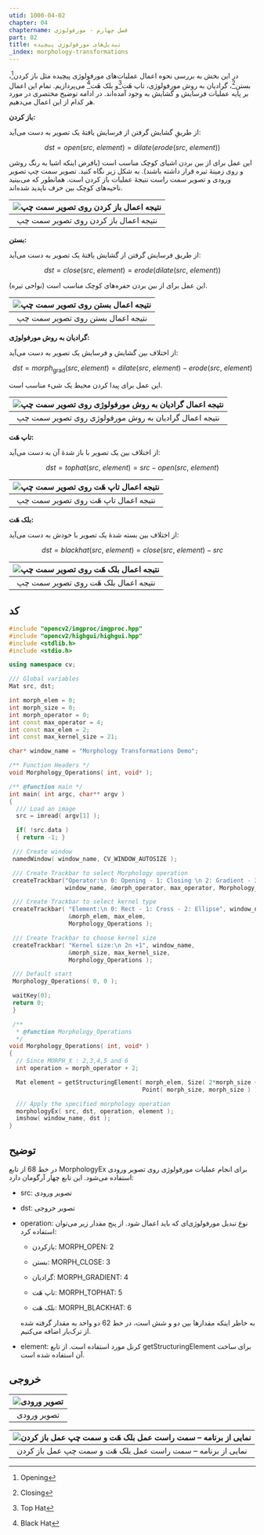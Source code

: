 ```yaml
---
utid: 1000-04-02
chapter: 04
chaptername: فصل چهارم - مورفولوژی
part: 02
title: تبدیل‌های مورفولوژی پیچیده
_index: morphology-transformations
---
```


در این بخش به بررسی نحوه اعمال عملیات‌های مورفولوژی پیچیده مثل باز کردن[^a]، بستن[^b]، گرادیان به روش مورفولوژی، تاپ هَت[^c]و بلک هَت[^d] می‌پردازیم. تمام این اعمال بر پایه عملیات فرسایش و گشایش به وجود آمده‌اند. در ادامه توضیح مختصری در مورد هر کدام از این اعمال می‌دهیم.

**باز کردن:**

از طریقِ گشایش گرفتن از فرسایش یافتهٔ یک تصویر به دست می‌آید:

$$dst = open\left( src,\ element \right) = dilate\left(erode\left( src,\ element \right) \right)$$

این عمل برای از بین بردن اشیای کوچک مناسب است (بافرض اینکه اشیا به رنگ روشن و روی زمینهٔ تیره قرار داشته باشند). به شکل زیر نگاه کنید. تصویر سمت چپ تصویر ورودی و تصویر سمت راست نتیجهٔ عملیات باز کردن است. همانطور که می‌بینید ناحیه‌های کوچک بین حرف ناپدید شده‌اند.

| ![نتیجه اعمال باز کردن روی تصویر سمت چپ](/opencv-book/media/image117.png) |
| :----------------------------------------------------------: |
|            نتیجه اعمال باز کردن روی تصویر سمت چپ             |

**بستن:**

از طریق فرسایش گرفتن از گشایش یافتهٔ یک تصویر به دست می‌آید:

$$dst = close\left( src,\ element \right) = erode\left( dilate\left( src,\ element \right) \right)$$

این عمل برای از بین بردن حفره‌های کوچک مناسب است (نواحی تیره).

| ![نتیجه اعمال بستن روی تصویر سمت چپ](/opencv-book/media/image118.png) |
| :----------------------------------------------------------: |
|              نتیجه اعمال بستن روی تصویر سمت چپ               |

**گرادیان به روش مورفولوژی:**

از اختلاف بین گشایش و فرسایش یک تصویر به دست می‌آید:

$$dst = morph_{\text{grad}}\left( src,element \right) = dilate\left( src,\ element \right) - erode(src,\ element)$$

این عمل برای پیدا کردن محیط یک شیء مناسب است.

| ![نتیجه اعمال گرادیان به روش مورفولوژی روی تصویر سمت چپ](/opencv-book/media/image119.png) |
| :----------------------------------------------------------: |
|    نتیجه اعمال گرادیان به روش مورفولوژی روی تصویر سمت چپ     |

**تاپ هَت:**

از اختلاف بین یک تصویر با باز شدهٔ آن به دست می‌آید:

$$dst = tophat\left( src,\ element \right) = src - open(src,\ element)$$

| ![نتیجه اعمال تاپ هَت روی تصویر سمت چپ](/opencv-book/media/image120.png) |
| :----------------------------------------------------------: |
|             نتیجه اعمال تاپ هَت روی تصویر سمت چپ              |

**بلک هَت:**

از اختلاف بین بسته شدهٔ یک تصویر با خودش به دست می‌آید:

$$dst = blackhat\left( src,\ element \right) = close\left( src,\ element \right) - src$$

| ![نتیجه اعمال بلک هَت روی تصویر سمت چپ](/opencv-book/media/image121.png) |
| :----------------------------------------------------------: |
|             نتیجه اعمال بلک هَت روی تصویر سمت چپ              |



[^a]: Opening

[^b]: Closing

[^c]: Top Hat

[^d]: Black Hat



## کد

```c++
#include "opencv2/imgproc/imgproc.hpp"
#include "opencv2/highgui/highgui.hpp"
#include <stdlib.h>
#include <stdio.h>

using namespace cv;

/// Global variables
Mat src, dst;

int morph_elem = 0;
int morph_size = 0;
int morph_operator = 0;
int const max_operator = 4;
int const max_elem = 2;
int const max_kernel_size = 21;

char* window_name = "Morphology Transformations Demo";

/** Function Headers */
void Morphology_Operations( int, void* );

/** @function main */
int main( int argc, char** argv )
{
  /// Load an image
  src = imread( argv[1] );

  if( !src.data )
  { return -1; }

 /// Create window
 namedWindow( window_name, CV_WINDOW_AUTOSIZE );

 /// Create Trackbar to select Morphology operation
 createTrackbar("Operator:\n 0: Opening - 1: Closing \n 2: Gradient - 3: Top Hat \n 4: Black Hat",
                window_name, &morph_operator, max_operator, Morphology_Operations );

 /// Create Trackbar to select kernel type
 createTrackbar( "Element:\n 0: Rect - 1: Cross - 2: Ellipse", window_name,
                 &morph_elem, max_elem,
                 Morphology_Operations );

 /// Create Trackbar to choose kernel size
 createTrackbar( "Kernel size:\n 2n +1", window_name,
                 &morph_size, max_kernel_size,
                 Morphology_Operations );

 /// Default start
 Morphology_Operations( 0, 0 );

 waitKey(0);
 return 0;
 }

 /**
  * @function Morphology_Operations
  */
void Morphology_Operations( int, void* )
{
  // Since MORPH_X : 2,3,4,5 and 6
  int operation = morph_operator + 2;

  Mat element = getStructuringElement( morph_elem, Size( 2*morph_size + 1, 2*morph_size+1 ),
                                      Point( morph_size, morph_size ) );

  /// Apply the specified morphology operation
  morphologyEx( src, dst, operation, element );
  imshow( window_name, dst );
}
```



## توضیح

در خط 68 از تابع MorphologyEx برای انجام عملیات مورفولوژی روی تصویر ورودی استفاده می‌شود. این تابع چهار آرگومان دارد:

- src: تصویر ورودی

- dst: تصویر خروجی

- operation: نوع تبدیل مورفولوژی‌ای که باید اعمال شود. از پنج مقدار زیر می‌توان استفاده کرد:

  -   بازکردن: MORPH\_OPEN: 2

  -   بستن: MORPH\_CLOSE: 3

  -   گرادیان: MORPH\_GRADIENT: 4

  -   تاپ هَت: MORPH\_TOPHAT: 5

  -   بلک هَت: MORPH\_BLACKHAT: 6

  به خاطر اینکه مقدارها بین دو و شش است، در خط 62 دو واحد به مقدار گرفته شده از ترک‌بار اضافه می‌کنیم.

- element: کرنل مورد استفاده است. از تابع getStructuringElement برای ساخت آن استفاده شده است.


## خروجی

| ![تصویر ورودی](/opencv-book/media/image122.png) |
| :---------------------------------------------: |
|                   تصویر ورودی                   |



| ![نمایی از برنامه – سمت راست عمل بلک هَت و سمت چپ عمل باز کردن](/opencv-book/media/image123.png) |
| :----------------------------------------------------------: |
| نمایی از برنامه – سمت راست عمل بلک هَت و سمت چپ عمل باز کردن  |

